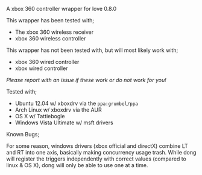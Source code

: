 A xbox 360 controller wrapper for love 0.8.0

This wrapper has been tested with;

* The xbox 360 wireless receiver
* xbox 360 wireless controller

This wrapper has not been tested with, but will most likely work with;

* xbox 360 wired controller
* xbox wired controller

*Please report with an issue if these work or do not work for you!*

Tested with;

* Ubuntu 12.04 w/ xboxdrv via the `ppa:grumbel/ppa`
* Arch Linux w/ xboxdrv via the AUR
* OS X w/ Tattiebogle
* Windows Vista Ultimate w/ msft drivers

Known Bugs;

For some reason, windows drivers (xbox official and directX) combine LT and RT into one axis, basically making concurrency usage trash. While dong will register the triggers independently with correct values (compared to linux & OS X), dong will only be able to use one at a time.
